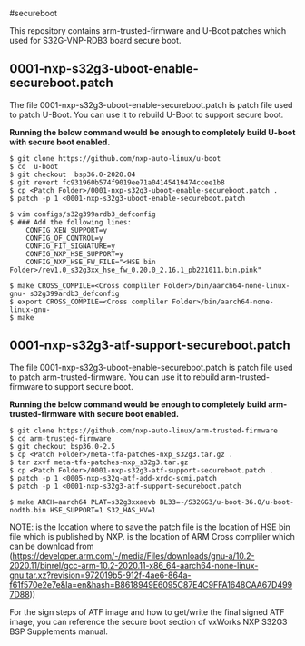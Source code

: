 #secureboot

This repository contains arm-trusted-firmware and U-Boot patches which used for S32G-VNP-RDB3 board secure boot.

## 0001-nxp-s32g3-uboot-enable-secureboot.patch
The file 0001-nxp-s32g3-uboot-enable-secureboot.patch is patch file used to patch U-Boot. You can use it to rebuild U-Boot to support secure boot.

**Running the below command would be enough to completely build U-boot with secure boot enabled.**

```
$ git clone https://github.com/nxp-auto-linux/u-boot
$ cd  u-boot
$ git checkout  bsp36.0-2020.04
$ git revert fc931960b574f9019ee71a04145419474ccee1b8
$ cp <Patch Folder>/0001-nxp-s32g3-uboot-enable-secureboot.patch .
$ patch -p 1 <0001-nxp-s32g3-uboot-enable-secureboot.patch

$ vim configs/s32g399ardb3_defconfig
$ ### Add the following lines:
    CONFIG_XEN_SUPPORT=y
    CONFIG_OF_CONTROL=y
    CONFIG_FIT_SIGNATURE=y
    CONFIG_NXP_HSE_SUPPORT=y
    CONFIG_NXP_HSE_FW_FILE="<HSE bin Folder>/rev1.0_s32g3xx_hse_fw_0.20.0_2.16.1_pb221011.bin.pink"

$ make CROSS_COMPILE=<Cross compliler Folder>/bin/aarch64-none-linux-gnu- s32g399ardb3_defconfig
$ export CROSS_COMPILE=<Cross compliler Folder>/bin/aarch64-none-linux-gnu-
$ make
```

## 0001-nxp-s32g3-atf-support-secureboot.patch
The file 0001-nxp-s32g3-uboot-enable-secureboot.patch is patch file used to patch arm-trusted-firmware. You can use it to rebuild arm-trusted-firmware
to support secure boot.

**Running the below command would be enough to completely build arm-trusted-firmware with secure boot enabled.**

```
$ git clone https://github.com/nxp-auto-linux/arm-trusted-firmware
$ cd arm-trusted-firmware
$ git checkout bsp36.0-2.5
$ cp <Patch Folder>/meta-tfa-patches-nxp_s32g3.tar.gz .
$ tar zxvf meta-tfa-patches-nxp_s32g3.tar.gz
$ cp <Patch Folder>/0001-nxp-s32g3-atf-support-secureboot.patch .
$ patch -p 1 <0005-nxp-s32g-atf-add-xrdc-scmi.patch
$ patch -p 1 <0001-nxp-s32g3-atf-support-secureboot.patch

$ make ARCH=aarch64 PLAT=s32g3xxaevb BL33=~/S32GG3/u-boot-36.0/u-boot-nodtb.bin HSE_SUPPORT=1 S32_HAS_HV=1
```

NOTE: <Patch Folder> is the location where to save the patch file
      <HSE bin Folder> is the location of HSE bin file which is published by NXP.
      <Cross compliler Folder>  is the location of ARM Cross compliler which can be download from (https://developer.arm.com/-/media/Files/downloads/gnu-a/10.2-2020.11/binrel/gcc-arm-10.2-2020.11-x86_64-aarch64-none-linux-gnu.tar.xz?revision=972019b5-912f-4ae6-864a-f61f570e2e7e&la=en&hash=B8618949E6095C87E4C9FFA1648CAA67D4997D88))
	  
For the sign steps of ATF image and how to get/write the final signed ATF image, you can reference the secure boot section of vxWorks NXP S32G3 BSP Supplements manual.

